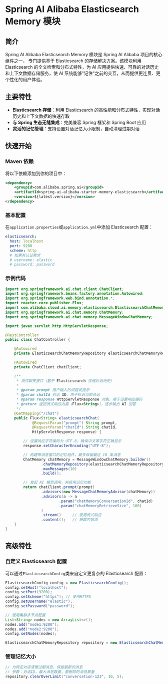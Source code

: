# Spring AI Alibaba Elasticsearch Memory 模块

## 简介

Spring AI Alibaba Elasticsearch Memory 模块是 Spring AI Alibaba 项目的核心组件之一，
专门提供基于 Elasticsearch 的存储解决方案。该模块利用 Elasticsearch 的全文检索和分布式特性，为 AI 应用提供快速、可靠的对话历史和上下文数据存储服务，使 AI 系统能够"记住"之前的交互，从而提供更连贯、更个性化的用户体验。

## 主要特性

- **Elasticsearch 存储**：利用 Elasticsearch 的高性能和分布式特性，实现对话历史和上下文数据的快速存取
- **与 Spring 生态无缝集成**：完美兼容 Spring 框架和 Spring Boot 应用
- **灵活的记忆管理**：支持设置对话记忆大小限制，自动清理过期对话

## 快速开始

### Maven 依赖

将以下依赖添加到你的项目中：

```xml
<dependency>
    <groupId>com.alibaba.spring.ai</groupId>
    <artifactId>spring-ai-alibaba-starter-memory-elasticsearch</artifactId>
    <version>${latest.version}</version>
</dependency>
```

### 基本配置

在`application.properties`或`application.yml`中添加 Elasticsearch 配置：

```yaml
elasticsearch:
  host: localhost
  port: 9200
  scheme: http
  # 如果有认证需求
  # username: elastic
  # password: password
```

### 示例代码

```java
import org.springframework.ai.chat.client.ChatClient;
import org.springframework.beans.factory.annotation.Autowired;
import org.springframework.web.bind.annotation.*;
import reactor.core.publisher.Flux;
import com.alibaba.cloud.ai.memory.elasticsearch.ElasticsearchChatMemoryRepository;
import org.springframework.ai.chat.memory.ChatMemory;
import org.springframework.ai.chat.memory.MessageWindowChatMemory;

import javax.servlet.http.HttpServletResponse;

@RestController
public class ChatController {

    @Autowired
    private ElasticsearchChatMemoryRepository elasticsearchChatMemoryRepository;

    @Autowired
    private ChatClient chatClient;

    /**
     * 流式聊天接口（基于 Elasticsearch 存储对话历史）
     *
     * @param prompt 用户输入的问题或提示
     * @param chatId 对话 ID，用于标识当前会话
     * @param response HttpServletResponse 对象，用于设置响应编码
     * @return 返回流式响应内容（Flux<String>），逐步输出 AI 回答
     */
    @GetMapping("/chat")
    public Flux<String> elasticsearchChat(
            @RequestParam("prompt") String prompt,
            @RequestParam("chatId") String chatId,
            HttpServletResponse response) {

        // 设置响应字符编码为 UTF-8，确保中文等字符正确显示
        response.setCharacterEncoding("UTF-8");

        // 构建带消息窗口的记忆组件，最多保留最近 10 条消息
        ChatMemory chatMemory = MessageWindowChatMemory.builder()
                .chatMemoryRepository(elasticsearchChatMemoryRepository)
                .maxMessages(10)
                .build();

        // 发起 AI 模型调用，并启用记忆功能
        return chatClient.prompt(prompt)
                .advisors(new MessageChatMemoryAdvisor(chatMemory))
                .advisors(a -> a
                        .param("chatMemoryConversationId", chatId)
                        .param("chatMemoryRetrieveSize", 100)
                )
                .stream()     // 使用流式响应
                .content();   // 获取内容流
    }
}
```

## 高级特性

### 自定义 Elasticsearch 配置

可以通过`ElasticsearchConfig`类来自定义更复杂的 Elasticsearch 配置：

```java
ElasticsearchConfig config = new ElasticsearchConfig();
config.setHost("localhost");
config.setPort(9200);
config.setScheme("https"); // 使用HTTPS
config.setUsername("elastic");
config.setPassword("password");

// 使用集群多节点配置
List<String> nodes = new ArrayList<>();
nodes.add("node1:9200");
nodes.add("node2:9200");
config.setNodes(nodes);

ElasticsearchChatMemoryRepository repository = new ElasticsearchChatMemoryRepository(config);
```

### 管理记忆大小

```java
// 为特定对话清理过期消息，保留最新的消息
// 参数：对话ID，最大消息数量，要删除的消息数量
repository.clearOverLimit("conversation-123", 10, 5);
```
